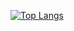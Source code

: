 [![Top Langs](https://github-readme-stats.vercel.app/api/top-langs/?username=Victiniiiii&layout=pie)](https://github.com/anuraghazra/github-readme-stats)
